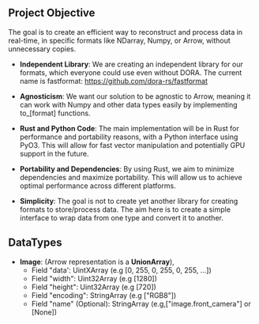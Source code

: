 ## Project Objective

The goal is to create an efficient way to reconstruct and process data in real-time, in specific formats like NDarray,
Numpy, or Arrow, without unnecessary copies.

- **Independent Library**: We are creating an independent library for our formats, which everyone could use even without
  DORA. The current name is fastformat: <https://github.com/dora-rs/fastformat>

- **Agnosticism**: We want our solution to be agnostic to Arrow, meaning it can work with Numpy and other data types
  easily by implementing to_[format] functions.

- **Rust and Python Code**: The main implementation will be in Rust for performance and portability reasons, with a
  Python interface using PyO3. This will allow for fast vector manipulation and potentially GPU support in the future.

- **Portability and Dependencies**: By using Rust, we aim to minimize dependencies and maximize portability. This will
  allow us to achieve optimal performance across different platforms.

- **Simplicity**: The goal is not to create yet another library for creating formats to store/process data. The aim here
  is to create a simple interface to wrap data from one type and convert it to another.

## DataTypes

- **Image**: (Arrow representation is a **UnionArray**),
    - Field "data': UintXArray (e.g [0, 255, 0, 255, 0, 255, ...])
    - Field "width": Uint32Array (e.g [1280])
    - Field "height": Uint32Array (e.g [720])
    - Field "encoding": StringArray (e.g ["RGB8"])
    - Field "name" (Optional): StringArray (e.g,["image.front_camera"] or [None])
